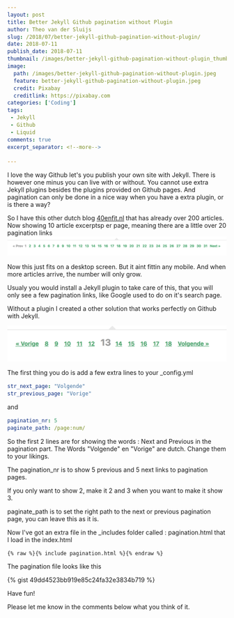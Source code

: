 ```yaml
---
layout: post
title: Better Jekyll Github pagination without Plugin
author: Theo van der Sluijs
slug: /2018/07/better-jekyll-github-pagination-without-plugin/
date: 2018-07-11
publish_date: 2018-07-11
thumbnail: /images/better-jekyll-github-pagination-without-plugin_thumbnail.jpeg
image:
  path: /images/better-jekyll-github-pagination-without-plugin.jpeg
  feature: better-jekyll-github-pagination-without-plugin.jpeg
  credit: Pixabay
  creditlink: https://pixabay.com
categories: ['Coding']
tags: 
 - Jekyll
 - Github
 - Liquid
comments: true
excerpt_separator: <!--more-->

---
```

I love the way Github let's you publish your own site with Jekyll. There is however one
minus you can live with or without. You cannot use extra Jekyll plugins besides the plugins
provided on Github pages. And pagination can only be done in a nice way when you have
a extra plugin, or is there a way?

<!--more-->

So I have this other dutch blog [40enfit.nl](https://40enfit.nl) that has already over 
200 articles. Now showing 10 article excerptsp er page, meaning there are a little over
20 pagination links
!["Pagination Jekyll"](/images/pagination_1.png)

Now this just fits on a desktop screen. But it aint fittin any mobile. And when more articles arrive, the number will only grow.

Usualy you would install a Jekyll plugin to take care of this, that you will only see a
few pagination links, like Google used to do on it's search page.

Without a plugin I created a other solution that works perfectly on Github with Jekyll.

!["Pagination Jekyll"](/images/pagination_2.png)

The first thing you do is add a few extra lines to your _config.yml

```yaml
str_next_page: "Volgende"  
str_previous_page: "Vorige"
```
and
```yaml
pagination_nr: 5
paginate_path: /page:num/
```
So the first 2 lines are for showing the words : Next and Previous in the pagination part. The Words "Volgende" en "Vorige" are dutch. Change them to your likings.

The pagination_nr is to show 5 previous and 5 next links to pagination pages.

If you only want to show 2, make it 2 and 3 when you want to make it show 3.

paginate_path is to set the right path to the next or previous pagination page, you can leave this as it is.

Now I've got an extra file in the _includes folder called : pagination.html that I load in the index.html

```
{% raw %}{% include pagination.html %}{% endraw %}
```
The pagination file looks like this

{% gist 49dd4523bb919e85c24fa32e3834b719 %}


Have fun! 

Please let me know in the comments below what you think of it.